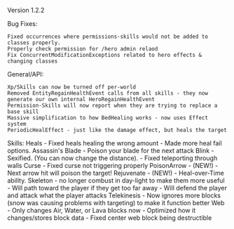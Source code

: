 Version 1.2.2

Bug Fixes:

	Fixed occurrences where permissions-skills would not be added to classes properly.
	Properly check permission for /hero admin relaod 
	Fix ConcurrentModificationExceptions related to hero effects & changing classes

General/API:

	Xp/Skills can now be turned off per-world
	Removed EntityRegainHealthEvent calls from all skills - they now generate our own internal HeroRegainHealthEvent
	Permission-Skills will now report when they are trying to replace a base skill
	Massive simplification to how BedHealing works - now uses Effect system
	PeriodicHealEffect - just like the damage effect, but heals the target

Skills:
	Heals
		- Fixed heals healing the wrong amount
		- Made more heal fail options.
	Assassin's Blade
		- Poison your blade for the next attack
	Blink
	 	- Sexified. (You can now change the distance).
	 	- Fixed teleporting through walls
	Curse
	    - Fixed curse not triggering properly
	PoisonArrow - (NEW!)
	    - Next arrow hit will poison the target!
	Rejuvenate - (NEW!)
	    - Heal-over-Time ability.
	Skeleton
	    - no longer combust in day-light to make them more useful
	    - Will path toward the player if they get too far away
	    - Will defend the player and attack what the player attacks
	Telekinesis
		- Now ignores more blocks (snow was causing problems with targeting) to make it function better
	Web
		- Only changes Air, Water, or Lava blocks now
		- Optimized how it changes/stores block data
		- Fixed center web block being destructible